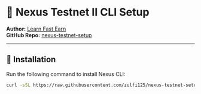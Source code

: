 # 🚀 Nexus Testnet II CLI Setup  
**Author:** [Learn Fast Earn](https://www.youtube.com/@LearnFastEarn)  
**GitHub Repo:** [nexus-testnet-setup](https://github.com/zulfi125/nexus-testnet-setup)  

---

## 📜 Installation  
Run the following command to install Nexus CLI:  

```bash
curl -sSL https://raw.githubusercontent.com/zulfi125/nexus-testnet-setup/main/nexus-setup.sh | bash

